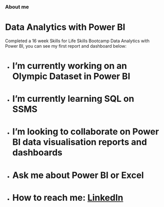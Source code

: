 ### About me
# Data Analytics with Power BI
Completed a 16 week Skills for Life Skills Bootcamp Data Analytics with Power BI, you can see my first report and dashboard below:


- # I’m currently working on an Olympic Dataset in Power BI
- # I’m currently learning SQL on SSMS
- # I’m looking to collaborate on Power BI data visualisation reports and dashboards
- # Ask me about Power BI or Excel
- # How to reach me: [LinkedIn](https://www.linkedin.com/in/gavpearson/)
<!-- **GavPearson/GavPearson** is a ✨ _special_ ✨ repository because its `README.md` (this file) appears on your GitHub profile.-->
<!--
- 🔭 I’m currently working on an Olympic Dataset in Power BI
- 🌱 I’m currently learning SQL on SSMS
- 👯 I’m looking to collaborate on Power BI data visualisation reports and dashboards
- 🤔 I’m looking for help with using Python or R for data modelling
- 💬 Ask me about Power BI or Excel
- 📫 How to reach me: [LinkedIn](https://www.linkedin.com/in/gavpearson/)
-->
